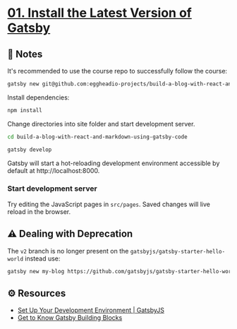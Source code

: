 # [01. Install the Latest Version of Gatsby](https://egghead.io/lessons/gatsby-install-the-latest-version-of-gatsby)


## 📕 Notes


It's recommended to use the course repo to successfully follow the course:

```bash
gatsby new git@github.com:eggheadio-projects/build-a-blog-with-react-and-markdown-using-gatsby-code.git
```

Install dependencies:

```bash
npm install
```

Change directories into site folder and start development server.

```bash
cd build-a-blog-with-react-and-markdown-using-gatsby-code
```

```bash
gatsby develop
```

Gatsby will start a hot-reloading development environment accessible by default at http://localhost:8000.

### Start development server

Try editing the JavaScript pages in `src/pages`. Saved changes will live reload in the browser.

## ⚠️ Dealing with Deprecation

The `v2` branch is no longer present on the `gatsbyjs/gatsby-starter-hello-world` instead use:

```bash
gatsby new my-blog https://github.com/gatsbyjs/gatsby-starter-hello-world
```

## ⚙️ Resources

- [Set Up Your Development Environment | GatsbyJS](https://www.gatsbyjs.org/tutorial/part-zero/)
- [Get to Know Gatsby Building Blocks](https://www.gatsbyjs.org/tutorial/part-one/)